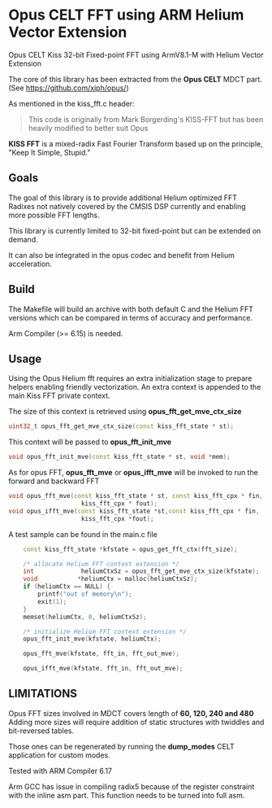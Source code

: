 # Opus CELT FFT using ARM Helium Vector Extension

Opus CELT Kiss 32-bit Fixed-point FFT using ArmV8.1-M with Helium Vector Extension

The core of this library has been extracted from the **Opus CELT** MDCT part.
(See https://github.com/xiph/opus/)

As mentioned in the kiss_fft.c header:

> This code is originally from Mark Borgerding's KISS-FFT but has been heavily modified to better suit Opus

**KISS FFT** is a mixed-radix Fast Fourier Transform based up on the principle, "Keep It Simple, Stupid."


## Goals

The goal of this library is to provide additional Helium optimized FFT Radixes not natively covered by the CMSIS DSP currently and enabling more possible FFT lengths.

This library is currently limited to 32-bit fixed-point but can be extended on demand.

It can also be integrated in the opus codec and benefit from Helium acceleration.

## Build

The Makefile will build an archive with both default C and the Helium FFT versions which can be compared in terms of accuracy and performance.

Arm Compiler (>= 6.15) is needed.

## Usage

Using the Opus Helium fft requires an extra initialization stage to prepare helpers enabling friendly vectorization.
An extra context is appended to the main Kiss FFT private context.

The size of this context is retrieved using **opus_fft_get_mve_ctx_size**
```cpp
uint32_t opus_fft_get_mve_ctx_size(const kiss_fft_state * st);
```

This context will be passed to **opus_fft_init_mve**
```cpp
void opus_fft_init_mve(const kiss_fft_state * st, void *mem);
```

As for opus FFT, **opus_fft_mve** or **opus_ifft_mve** will be invoked to run the forward and backward FFT

```cpp
void opus_fft_mve(const kiss_fft_state * st, const kiss_fft_cpx * fin,
                  	kiss_fft_cpx * fout);
void opus_ifft_mve(const kiss_fft_state *st,const kiss_fft_cpx * fin,
					kiss_fft_cpx *fout);
```

A test sample can be found in the main.c file

```cpp
    const kiss_fft_state *kfstate = opus_get_fft_ctx(fft_size);

    /* allocate Helium FFT context extension */
    int             heliumCtxSz = opus_fft_get_mve_ctx_size(kfstate);
    void           *heliumCtx = malloc(heliumCtxSz);
    if (heliumCtx == NULL) {
        printf("out of memory\n");
        exit(1);
    }
    memset(heliumCtx, 0, heliumCtxSz);

    /* initialize Helium FFT context extension */
    opus_fft_init_mve(kfstate, heliumCtx);

    opus_fft_mve(kfstate, fft_in, fft_out_mve);

    opus_ifft_mve(kfstate, fft_in, fft_out_mve);

```



## LIMITATIONS

Opus FFT sizes involved in MDCT covers length of **60, 120, 240 and 480**
Adding more sizes will require addition of static structures with twiddles and bit-reversed tables.

Those ones can be regenerated by running the **dump_modes** CELT application for custom modes.

Tested with ARM Compiler 6.17

Arm GCC has issue in compiling radix5 because of the register constraint with the inline asm part.
This function needs to be turned into full asm.


